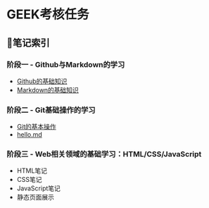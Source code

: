 # GEEK考核任务
## 📖笔记索引
### 阶段一 - Github与Markdown的学习
- [Github的基础知识](https://github.com/BurnedChocolate/Tasks/blob/main/%E9%98%B6%E6%AE%B51%E7%AC%94%E8%AE%B0/Github%E7%9A%84%E5%9F%BA%E7%A1%80%E7%9F%A5%E8%AF%86.md)
- [Markdown的基础知识](https://github.com/BurnedChocolate/Tasks/blob/main/%E9%98%B6%E6%AE%B51%E7%AC%94%E8%AE%B0/Markdown%E7%9A%84%E5%9F%BA%E7%A1%80%E7%9F%A5%E8%AF%86.md)
### 阶段二 - Git基础操作的学习
- [Git的基本操作](https://github.com/BurnedChocolate/Tasks/blob/main/%E9%98%B6%E6%AE%B52%E7%AC%94%E8%AE%B0/Git%E7%9A%84%E5%9F%BA%E6%9C%AC%E6%93%8D%E4%BD%9C.md)
- [hello.md](https://github.com/BurnedChocolate/Tasks/blob/main/%E9%98%B6%E6%AE%B52%E7%AC%94%E8%AE%B0/hello.md)

### 阶段三 - Web相关领域的基础学习：HTML/CSS/JavaScript

- HTML笔记
- CSS笔记
- JavaScript笔记
- 静态页面展示
